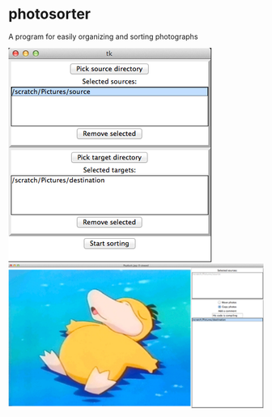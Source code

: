 # photosorter
A program for easily organizing and sorting photographs

![alt tag](https://raw.githubusercontent.com/TApicella/photosorter/master/screenshots/photosorter-interface-select.png)
![alt tag](https://raw.githubusercontent.com/TApicella/photosorter/master/screenshots/photosorter-interface-view.png)
